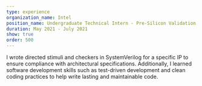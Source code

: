 ```yaml
---
type: experience
organization_name: Intel
position_name: Undergraduate Technical Intern - Pre-Silicon Validation
duration: May 2021 - July 2021
show: true
order: 500
---
```

I wrote directed stimuli and checkers in SystemVerilog for a specific IP to ensure compliance with architectural specifications. 
Additionally, I learned software development skills such as test-driven development and clean coding practices to help write lasting and maintainable code.
